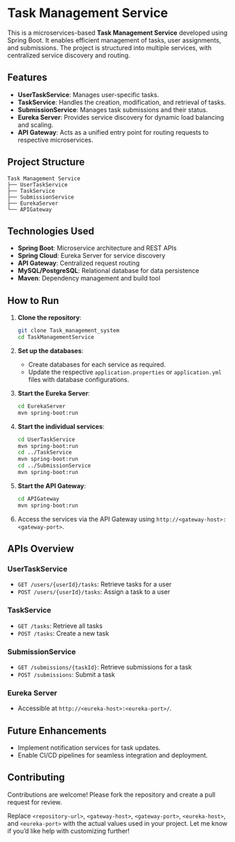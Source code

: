 # Task Management Service


This is a microservices-based **Task Management Service** developed using Spring Boot. It enables efficient management of tasks, user assignments, and submissions. The project is structured into multiple services, with centralized service discovery and routing.

## Features
- **UserTaskService**: Manages user-specific tasks.
- **TaskService**: Handles the creation, modification, and retrieval of tasks.
- **SubmissionService**: Manages task submissions and their status.
- **Eureka Server**: Provides service discovery for dynamic load balancing and scaling.
- **API Gateway**: Acts as a unified entry point for routing requests to respective microservices.

## Project Structure
```
Task Management Service
├── UserTaskService
├── TaskService
├── SubmissionService
├── EurekaServer
└── APIGateway
```

## Technologies Used
- **Spring Boot**: Microservice architecture and REST APIs
- **Spring Cloud**: Eureka Server for service discovery
- **API Gateway**: Centralized request routing
- **MySQL/PostgreSQL**: Relational database for data persistence
- **Maven**: Dependency management and build tool

## How to Run
1. **Clone the repository**:
   ```bash
   git clone Task_management_system
   cd TaskManagementService
   ```

2. **Set up the databases**:
   - Create databases for each service as required.
   - Update the respective `application.properties` or `application.yml` files with database configurations.

3. **Start the Eureka Server**:
   ```bash
   cd EurekaServer
   mvn spring-boot:run
   ```

4. **Start the individual services**:
   ```bash
   cd UserTaskService
   mvn spring-boot:run
   cd ../TaskService
   mvn spring-boot:run
   cd ../SubmissionService
   mvn spring-boot:run
   ```

5. **Start the API Gateway**:
   ```bash
   cd APIGateway
   mvn spring-boot:run
   ```

6. Access the services via the API Gateway using `http://<gateway-host>:<gateway-port>`.

## APIs Overview
### UserTaskService
- `GET /users/{userId}/tasks`: Retrieve tasks for a user
- `POST /users/{userId}/tasks`: Assign a task to a user

### TaskService
- `GET /tasks`: Retrieve all tasks
- `POST /tasks`: Create a new task

### SubmissionService
- `GET /submissions/{taskId}`: Retrieve submissions for a task
- `POST /submissions`: Submit a task

### Eureka Server
- Accessible at `http://<eureka-host>:<eureka-port>/`.

## Future Enhancements
- Implement notification services for task updates.
- Enable CI/CD pipelines for seamless integration and deployment.

## Contributing
Contributions are welcome! Please fork the repository and create a pull request for review.

Replace `<repository-url>`, `<gateway-host>`, `<gateway-port>`, `<eureka-host>`, and `<eureka-port>` with the actual values used in your project. Let me know if you’d like help with customizing further!
